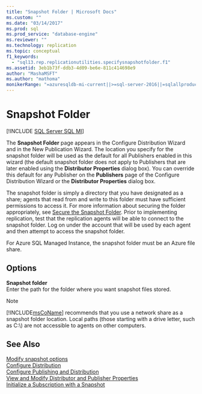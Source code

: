 ```yaml
---
title: "Snapshot Folder | Microsoft Docs"
ms.custom: ""
ms.date: "03/14/2017"
ms.prod: sql
ms.prod_service: "database-engine"
ms.reviewer: ""
ms.technology: replication
ms.topic: conceptual
f1_keywords: 
  - "sql13.rep.replicationutilities.specifysnapshotfolder.f1"
ms.assetid: 3eb1b73f-ddb3-4d09-be6e-811c414698e9
author: "MashaMSFT"
ms.author: "mathoma"
monikerRange: "=azuresqldb-mi-current||>=sql-server-2016||=sqlallproducts-allversions"
---
```

# Snapshot Folder
[!INCLUDE [SQL Server SQL MI](../../includes/applies-to-version/sql-asdbmi.md)]

The **Snapshot Folder** page appears in the Configure Distribution Wizard and in the New Publication Wizard. The location you specify for the snapshot folder will be used as the default for all Publishers enabled in this wizard (the default snapshot folder does not apply to Publishers that are later enabled using the **Distributor Properties** dialog box). You can override this default for any Publisher on the **Publishers** page of the Configure Distribution Wizard or the **Distributor Properties** dialog box.  
  
The snapshot folder is simply a directory that you have designated as a share; agents that read from and write to this folder must have sufficient permissions to access it. For more information about securing the folder appropriately, see [Secure the Snapshot Folder](../../relational-databases/replication/security/secure-the-snapshot-folder.md). Prior to implementing replication, test that the replication agents will be able to connect to the snapshot folder. Log on under the account that will be used by each agent and then attempt to access the snapshot folder.  

For Azure SQL Managed Instance, the snapshot folder must be an Azure file share. 
  
## Options  
 **Snapshot folder**  
 Enter the path for the folder where you want snapshot files stored.  
  
> [!NOTE]  
> [!INCLUDE[msCoName](../../includes/msconame-md.md)] recommends that you use a network share as a snapshot folder location. Local paths (those starting with a drive letter, such as C:\\) are not accessible to agents on other computers.  
  
## See Also  
 [Modify snapshot options](../../relational-databases/replication/snapshot-options.md)   
 [Configure Distribution](../../relational-databases/replication/configure-distribution.md)   
 [Configure Publishing and Distribution](../../relational-databases/replication/configure-publishing-and-distribution.md)   
 [View and Modify Distributor and Publisher Properties](../../relational-databases/replication/view-and-modify-distributor-and-publisher-properties.md)   
 [Initialize a Subscription with a Snapshot](../../relational-databases/replication/initialize-a-subscription-with-a-snapshot.md)  
  
  
